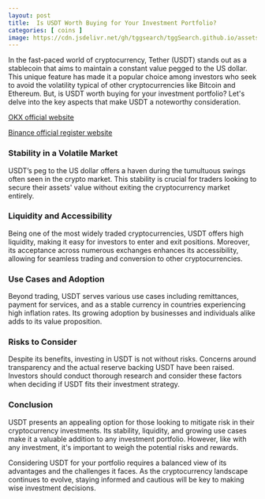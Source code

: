 ```yaml
---
layout: post
title:  Is USDT Worth Buying for Your Investment Portfolio?
categories: [ coins ]
image: https://cdn.jsdelivr.net/gh/tggsearch/tggSearch.github.io/assets/img/usdt-1.webp
---
```

In the fast-paced world of cryptocurrency, Tether (USDT) stands out as a stablecoin that aims to maintain a constant value pegged to the US dollar. This unique feature has made it a popular choice among investors who seek to avoid the volatility typical of other cryptocurrencies like Bitcoin and Ethereum. But, is USDT worth buying for your investment portfolio? Let's delve into the key aspects that make USDT a noteworthy consideration.

[OKX official website](/302.html?target=https://www.okx.com/join/65103688)

[Binance official register website](/302.html?target=https://accounts.binance.com/register?ref=ZGR4DOXV)

### Stability in a Volatile Market

USDT’s peg to the US dollar offers a haven during the tumultuous swings often seen in the crypto market. This stability is crucial for traders looking to secure their assets' value without exiting the cryptocurrency market entirely.

### Liquidity and Accessibility

Being one of the most widely traded cryptocurrencies, USDT offers high liquidity, making it easy for investors to enter and exit positions. Moreover, its acceptance across numerous exchanges enhances its accessibility, allowing for seamless trading and conversion to other cryptocurrencies.

### Use Cases and Adoption

Beyond trading, USDT serves various use cases including remittances, payment for services, and as a stable currency in countries experiencing high inflation rates. Its growing adoption by businesses and individuals alike adds to its value proposition.

### Risks to Consider

Despite its benefits, investing in USDT is not without risks. Concerns around transparency and the actual reserve backing USDT have been raised. Investors should conduct thorough research and consider these factors when deciding if USDT fits their investment strategy.

### Conclusion

USDT presents an appealing option for those looking to mitigate risk in their cryptocurrency investments. Its stability, liquidity, and growing use cases make it a valuable addition to any investment portfolio. However, like with any investment, it's important to weigh the potential risks and rewards.

Considering USDT for your portfolio requires a balanced view of its advantages and the challenges it faces. As the cryptocurrency landscape continues to evolve, staying informed and cautious will be key to making wise investment decisions.